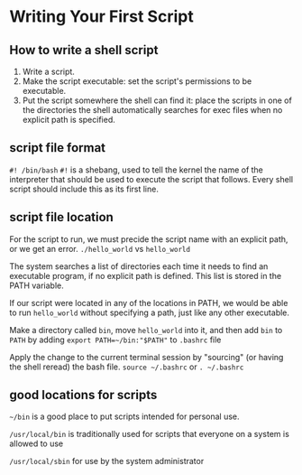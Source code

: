 # Writing Your First Script

## How to write a shell script

1. Write a script.
2. Make the script executable: set the script's permissions to be executable.
3. Put the script somewhere the shell can find it: place the scripts in one of the directories the shell automatically searches for exec files when no explicit path is specified.

## script file format

`#! /bin/bash`
`#!` is a shebang, used to tell the kernel the name of the interpreter that should be used to execute the script that follows. Every shell script should include this as its first line.

## script file location

For the script to run, we must precide the script name with an explicit path, or we get an error.
`./hello_world` vs `hello_world`

The system searches a list of directories each time it needs to find an executable program, if no explicit path is defined. This list is stored in the PATH variable.

If our script were located in any of the locations in PATH, we would be able to run `hello_world` without specifying a path, just like any other executable.

Make a directory called `bin`, move `hello_world` into it, and then add `bin` to `PATH` by adding
`export PATH=~/bin:"$PATH"`
to `.bashrc` file

Apply the change to the current terminal session by "sourcing" (or having the shell reread) the bash file.
`source ~/.bashrc` or `. ~/.bashrc`


## good locations for scripts

`~/bin` is a good place to put scripts intended for personal use.

`/usr/local/bin` is traditionally used for scripts that everyone on a system is allowed to use

`/usr/local/sbin` for use by the system administrator


